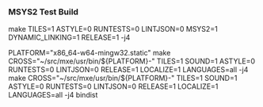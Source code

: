 ### MSYS2 Test Build
make TILES=1 ASTYLE=0 RUNTESTS=0 LINTJSON=0 MSYS2=1 DYNAMIC_LINKING=1 RELEASE=1 -j4

PLATFORM="x86_64-w64-mingw32.static"
make CROSS="~/src/mxe/usr/bin/${PLATFORM}-" TILES=1 SOUND=1  ASTYLE=0 RUNTESTS=0 LINTJSON=0 RELEASE=1 LOCALIZE=1 LANGUAGES=all -j4
make CROSS="~/src/mxe/usr/bin/${PLATFORM}-" TILES=1 SOUND=1  ASTYLE=0 RUNTESTS=0 LINTJSON=0 RELEASE=1 LOCALIZE=1 LANGUAGES=all -j4 bindist
